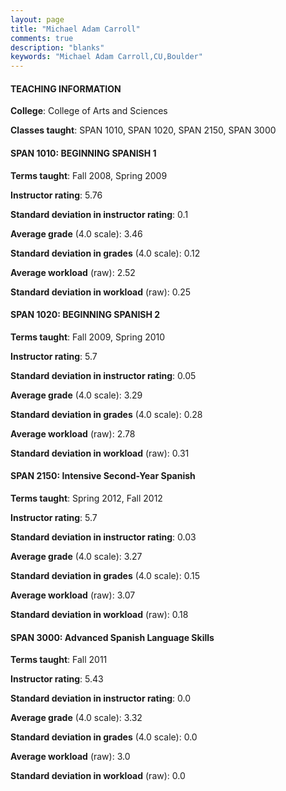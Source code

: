 ```yaml
---
layout: page
title: "Michael Adam Carroll" 
comments: true
description: "blanks"
keywords: "Michael Adam Carroll,CU,Boulder"
---
```

<head>
<script src="https://ajax.googleapis.com/ajax/libs/jquery/2.1.3/jquery.min.js"></script>
<script src="https://dl.dropboxusercontent.com/s/pc42nxpaw1ea4o9/highcharts.js?dl=0"></script>
<!-- <script src="../assets/js/highcharts.js"></script> -->
<style type="text/css">@font-face {
	font-family: "Bebas Neue";
	src: url(https://www.filehosting.org/file/details/544349/BebasNeue Regular.otf) format("opentype");
	}
	h1.Bebas { 
		font-family: "Bebas Neue", Verdana, Tahoma;
	}
</style>
</head>
	   
#### TEACHING INFORMATION

**College**: College of Arts and Sciences

**Classes taught**: SPAN 1010, SPAN 1020, SPAN 2150, SPAN 3000

#### SPAN 1010: BEGINNING SPANISH 1

**Terms taught**: Fall 2008, Spring 2009

**Instructor rating**: 5.76

**Standard deviation in instructor rating**: 0.1

**Average grade** (4.0 scale): 3.46

**Standard deviation in grades** (4.0 scale): 0.12

**Average workload** (raw): 2.52

**Standard deviation in workload** (raw): 0.25

#### SPAN 1020: BEGINNING SPANISH 2

**Terms taught**: Fall 2009, Spring 2010

**Instructor rating**: 5.7

**Standard deviation in instructor rating**: 0.05

**Average grade** (4.0 scale): 3.29

**Standard deviation in grades** (4.0 scale): 0.28

**Average workload** (raw): 2.78

**Standard deviation in workload** (raw): 0.31

#### SPAN 2150: Intensive Second-Year Spanish

**Terms taught**: Spring 2012, Fall 2012

**Instructor rating**: 5.7

**Standard deviation in instructor rating**: 0.03

**Average grade** (4.0 scale): 3.27

**Standard deviation in grades** (4.0 scale): 0.15

**Average workload** (raw): 3.07

**Standard deviation in workload** (raw): 0.18

#### SPAN 3000: Advanced Spanish Language Skills

**Terms taught**: Fall 2011

**Instructor rating**: 5.43

**Standard deviation in instructor rating**: 0.0

**Average grade** (4.0 scale): 3.32

**Standard deviation in grades** (4.0 scale): 0.0

**Average workload** (raw): 3.0

**Standard deviation in workload** (raw): 0.0

